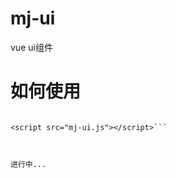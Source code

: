 ﻿# mj-ui

vue ui组件


# 如何使用


```<script src="vue.js"></script>

<script src="mj-ui.js"></script>```



进行中...